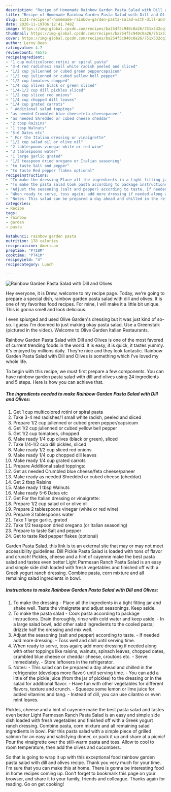 ```yaml
---
description: "Recipe of Homemade Rainbow Garden Pasta Salad with Dill and Olives"
title: "Recipe of Homemade Rainbow Garden Pasta Salad with Dill and Olives"
slug: 1131-recipe-of-homemade-rainbow-garden-pasta-salad-with-dill-and-olives
date: 2020-11-19T06:12:41.748Z
image: https://img-global.cpcdn.com/recipes/ba254f5c940c0a26/751x532cq70/rainbow-garden-pasta-salad-with-dill-and-olives-recipe-main-photo.jpg
thumbnail: https://img-global.cpcdn.com/recipes/ba254f5c940c0a26/751x532cq70/rainbow-garden-pasta-salad-with-dill-and-olives-recipe-main-photo.jpg
cover: https://img-global.cpcdn.com/recipes/ba254f5c940c0a26/751x532cq70/rainbow-garden-pasta-salad-with-dill-and-olives-recipe-main-photo.jpg
author: Leroy Dean
ratingvalue: 4.7
reviewcount: 46575
recipeingredient:
- "1 cup multicolored rotini or spiral pasta"
- "3-4 red radishes1 small white radish peeled and sliced"
- "1/2 cup julienned or cubed green peppercapsicum"
- "1/2 cup julienned or cubed yellow bell pepper"
- "1/2 cup tomatoes chopped"
- "1/4 cup olives black or green sliced"
- "1/4-1/2 cup dill pickles sliced"
- "1/2 cup sliced red onions"
- "1/4 cup chopped dill leaves"
- "1/4 cup grated carrots"
- " Additional salad toppings"
- "as needed Crumbled blue cheesefeta cheesepaneer"
- "as needed Shredded or cubed cheese cheddar"
- "2 tbsp Raisins"
- "1 tbsp Walnuts"
- "5-6 Dates etc"
- " For the Italian dressing or vinaigrette"
- "1/2 cup salad oil or olive oil"
- "2 tablespoons vinegar white or red wine"
- "3 tablespoons water"
- "1 large garlic grated"
- "1/2 teaspoon dried oregano or Italian seasoning"
- "to taste Salt and pepper"
- "to taste Red pepper flakes optional"
recipeinstructions:
- "To make the dressing Place all the ingredients in a tight fitting jar and shake well. Taste the vinaigrette and adjust seasonings. Keep aside."
- "To make the pasta salad Cook pasta according to package instructions. Drain thoroughly, rinse with cold water and keep aside. In a large salad bowl, add other salad ingredients to the cooled pasta; drizzle half the dressing and mix well."
- "Adjust the seasoning (salt and pepper) according to taste. If needed add more dressing. Toss well and chill until serving time."
- "When ready to serve, toss again; add more dressing if needed along with other toppings like raisins, walnuts, spinach leaves, chopped dates, crumbled blue cheese or cheddar cheese, croutons etc. Serve immediately. Store leftovers in the refrigerator."
- "Notes: This salad can be prepared a day ahead and chilled in the refrigerator (develops more flavor) until serving time. You can add a little of the pickle juice (from the jar of pickles) to the dressing or in the salad for additional flavor. Have fun with other vegetables for different flavors, texture and crunch. Squeeze some lemon or lime juice for added vitamins and tang. Instead of dill, you can use cilantro or even mint leaves."
categories:
- Recipe
tags:
- rainbow
- garden
- pasta

katakunci: rainbow garden pasta 
nutrition: 178 calories
recipecuisine: American
preptime: "PT18M"
cooktime: "PT41M"
recipeyield: "4"
recipecategory: Lunch

---
```



![Rainbow Garden Pasta Salad with Dill and Olives](https://img-global.cpcdn.com/recipes/ba254f5c940c0a26/751x532cq70/rainbow-garden-pasta-salad-with-dill-and-olives-recipe-main-photo.jpg)

Hey everyone, it is Drew, welcome to my recipe page. Today, we're going to prepare a special dish, rainbow garden pasta salad with dill and olives. It is one of my favorites food recipes. For mine, I will make it a little bit unique. This is gonna smell and look delicious.

I even splurged and used Olive Garden&#39;s dressing but it was just kind of so-so. I guess I&#39;m doomed to just making okay pasta salad. Use a Greenstalk (pictured in the video). Welcome to Olive Garden Italian Restaurants.

Rainbow Garden Pasta Salad with Dill and Olives is one of the most favored of current trending foods in the world. It is easy, it is quick, it tastes yummy. It's enjoyed by millions daily. They're nice and they look fantastic. Rainbow Garden Pasta Salad with Dill and Olives is something which I've loved my whole life.


To begin with this recipe, we must first prepare a few components. You can have rainbow garden pasta salad with dill and olives using 24 ingredients and 5 steps. Here is how you can achieve that.

<!--inarticleads1-->

##### The ingredients needed to make Rainbow Garden Pasta Salad with Dill and Olives:

1. Get 1 cup multicolored rotini or spiral pasta
1. Take 3-4 red radishes/1 small white radish, peeled and sliced
1. Prepare 1/2 cup julienned or cubed green pepper/capsicum
1. Get 1/2 cup julienned or cubed yellow bell pepper
1. Get 1/2 cup tomatoes, chopped
1. Make ready 1/4 cup olives (black or green), sliced
1. Take 1/4-1/2 cup dill pickles, sliced
1. Make ready 1/2 cup sliced red onions
1. Make ready 1/4 cup chopped dill leaves
1. Make ready 1/4 cup grated carrots
1. Prepare  Additional salad toppings:
1. Get as needed Crumbled blue cheese/feta cheese/paneer
1. Make ready as needed Shredded or cubed cheese (cheddar)
1. Get 2 tbsp Raisins
1. Make ready 1 tbsp Walnuts
1. Make ready 5-6 Dates etc
1. Get  For the Italian dressing or vinaigrette:
1. Prepare 1/2 cup salad oil or olive oil
1. Prepare 2 tablespoons vinegar (white or red wine)
1. Prepare 3 tablespoons water
1. Take 1 large garlic, grated
1. Take 1/2 teaspoon dried oregano (or Italian seasoning)
1. Prepare to taste Salt and pepper
1. Get to taste Red pepper flakes (optional)


Garden Pasta Salad. this link is to an external site that may or may not meet accessibility guidelines. Dill Pickle Pasta Salad is loaded with tons of flavor and crunch! Pickles, cheese and a hint of cayenne make the best pasta salad and tastes even better Light Parmesan Ranch Pasta Salad is an easy and simple side dish loaded with fresh vegetables and finished off with a Greek yogurt ranch dressing. Combine pasta, corn mixture and all remaining salad ingredients in bowl. 

<!--inarticleads2-->

##### Instructions to make Rainbow Garden Pasta Salad with Dill and Olives:

1. To make the dressing - Place all the ingredients in a tight fitting jar and shake well. Taste the vinaigrette and adjust seasonings. Keep aside.
1. To make the pasta salad - Cook pasta according to package instructions. Drain thoroughly, rinse with cold water and keep aside. - In a large salad bowl, add other salad ingredients to the cooled pasta; drizzle half the dressing and mix well.
1. Adjust the seasoning (salt and pepper) according to taste. - If needed add more dressing. - Toss well and chill until serving time.
1. When ready to serve, toss again; add more dressing if needed along with other toppings like raisins, walnuts, spinach leaves, chopped dates, crumbled blue cheese or cheddar cheese, croutons etc. - Serve immediately. - Store leftovers in the refrigerator.
1. Notes: - This salad can be prepared a day ahead and chilled in the refrigerator (develops more flavor) until serving time. - You can add a little of the pickle juice (from the jar of pickles) to the dressing or in the salad for additional flavor. - Have fun with other vegetables for different flavors, texture and crunch. - Squeeze some lemon or lime juice for added vitamins and tang. - Instead of dill, you can use cilantro or even mint leaves.


Pickles, cheese and a hint of cayenne make the best pasta salad and tastes even better Light Parmesan Ranch Pasta Salad is an easy and simple side dish loaded with fresh vegetables and finished off with a Greek yogurt ranch dressing. Combine pasta, corn mixture and all remaining salad ingredients in bowl. Pair this pasta salad with a simple piece of grilled salmon for an easy and satisfying dinner, or pack it up and share at a picnic! Pour the vinaigrette over the still-warm pasta and toss. Allow to cool to room temperature, then add the olives and cucumbers. 

So that is going to wrap it up with this exceptional food rainbow garden pasta salad with dill and olives recipe. Thank you very much for your time. I'm sure that you can make this at home. There is gonna be interesting food in home recipes coming up. Don't forget to bookmark this page on your browser, and share it to your family, friends and colleague. Thanks again for reading. Go on get cooking!
